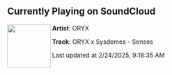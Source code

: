 ## Currently Playing on SoundCloud

[<img align="left" width="100" src="https://i1.sndcdn.com/artworks-msPVzko9fBIyB0zk-F2ffJA-t500x500.jpg">](https://soundcloud.com/oryxofficialx/oryx-x-sysdemes-senses)

**Artist**: ORYX 

**Track**: ORYX x Sysdemes - Senses

Last updated at 2/24/2025, 9:18:35 AM
